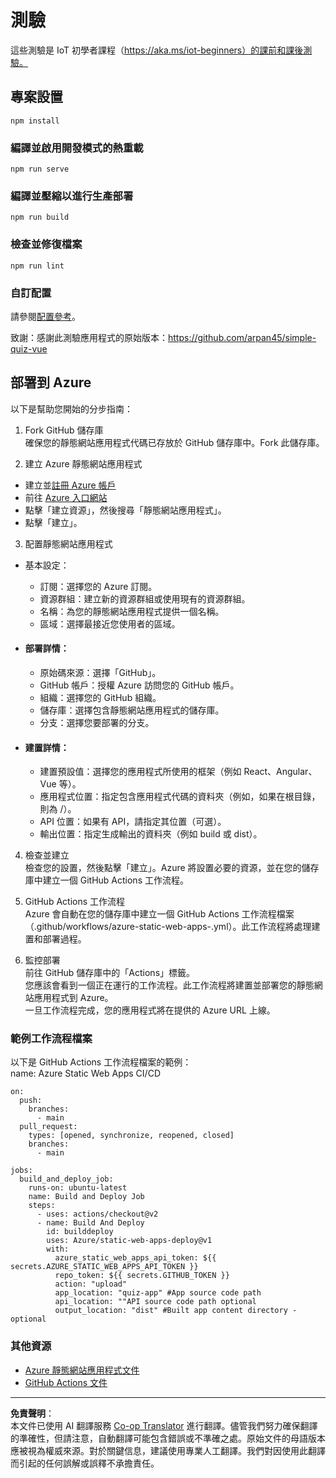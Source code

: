 <!--
CO_OP_TRANSLATOR_METADATA:
{
  "original_hash": "2a459ea9177fb0508ca96068ae1009d2",
  "translation_date": "2025-08-27T01:05:14+00:00",
  "source_file": "quiz-app/README.md",
  "language_code": "mo"
}
-->
# 測驗

這些測驗是 IoT 初學者課程（https://aka.ms/iot-beginners）的課前和課後測驗。

## 專案設置

```
npm install
```

### 編譯並啟用開發模式的熱重載

```
npm run serve
```

### 編譯並壓縮以進行生產部署

```
npm run build
```

### 檢查並修復檔案

```
npm run lint
```

### 自訂配置

請參閱[配置參考](https://cli.vuejs.org/config/)。

致謝：感謝此測驗應用程式的原始版本：https://github.com/arpan45/simple-quiz-vue

## 部署到 Azure

以下是幫助您開始的分步指南：

1. Fork GitHub 儲存庫  
確保您的靜態網站應用程式代碼已存放於 GitHub 儲存庫中。Fork 此儲存庫。

2. 建立 Azure 靜態網站應用程式  
- 建立並[註冊 Azure 帳戶](http://azure.microsoft.com)  
- 前往 [Azure 入口網站](https://portal.azure.com)  
- 點擊「建立資源」，然後搜尋「靜態網站應用程式」。  
- 點擊「建立」。  

3. 配置靜態網站應用程式  
- 基本設定：  
  - 訂閱：選擇您的 Azure 訂閱。  
  - 資源群組：建立新的資源群組或使用現有的資源群組。  
  - 名稱：為您的靜態網站應用程式提供一個名稱。  
  - 區域：選擇最接近您使用者的區域。  

- #### 部署詳情：  
  - 原始碼來源：選擇「GitHub」。  
  - GitHub 帳戶：授權 Azure 訪問您的 GitHub 帳戶。  
  - 組織：選擇您的 GitHub 組織。  
  - 儲存庫：選擇包含靜態網站應用程式的儲存庫。  
  - 分支：選擇您要部署的分支。  

- #### 建置詳情：  
  - 建置預設值：選擇您的應用程式所使用的框架（例如 React、Angular、Vue 等）。  
  - 應用程式位置：指定包含應用程式代碼的資料夾（例如，如果在根目錄，則為 /）。  
  - API 位置：如果有 API，請指定其位置（可選）。  
  - 輸出位置：指定生成輸出的資料夾（例如 build 或 dist）。  

4. 檢查並建立  
檢查您的設置，然後點擊「建立」。Azure 將設置必要的資源，並在您的儲存庫中建立一個 GitHub Actions 工作流程。

5. GitHub Actions 工作流程  
Azure 會自動在您的儲存庫中建立一個 GitHub Actions 工作流程檔案（.github/workflows/azure-static-web-apps-<name>.yml）。此工作流程將處理建置和部署過程。

6. 監控部署  
前往 GitHub 儲存庫中的「Actions」標籤。  
您應該會看到一個正在運行的工作流程。此工作流程將建置並部署您的靜態網站應用程式到 Azure。  
一旦工作流程完成，您的應用程式將在提供的 Azure URL 上線。

### 範例工作流程檔案

以下是 GitHub Actions 工作流程檔案的範例：  
name: Azure Static Web Apps CI/CD  
```
on:
  push:
    branches:
      - main
  pull_request:
    types: [opened, synchronize, reopened, closed]
    branches:
      - main

jobs:
  build_and_deploy_job:
    runs-on: ubuntu-latest
    name: Build and Deploy Job
    steps:
      - uses: actions/checkout@v2
      - name: Build And Deploy
        id: builddeploy
        uses: Azure/static-web-apps-deploy@v1
        with:
          azure_static_web_apps_api_token: ${{ secrets.AZURE_STATIC_WEB_APPS_API_TOKEN }}
          repo_token: ${{ secrets.GITHUB_TOKEN }}
          action: "upload"
          app_location: "quiz-app" #App source code path
          api_location: ""API source code path optional
          output_location: "dist" #Built app content directory - optional
```

### 其他資源
- [Azure 靜態網站應用程式文件](https://learn.microsoft.com/azure/static-web-apps/getting-started)  
- [GitHub Actions 文件](https://docs.github.com/actions/use-cases-and-examples/deploying/deploying-to-azure-static-web-app)  

---

**免責聲明**：  
本文件已使用 AI 翻譯服務 [Co-op Translator](https://github.com/Azure/co-op-translator) 進行翻譯。儘管我們努力確保翻譯的準確性，但請注意，自動翻譯可能包含錯誤或不準確之處。原始文件的母語版本應被視為權威來源。對於關鍵信息，建議使用專業人工翻譯。我們對因使用此翻譯而引起的任何誤解或誤釋不承擔責任。